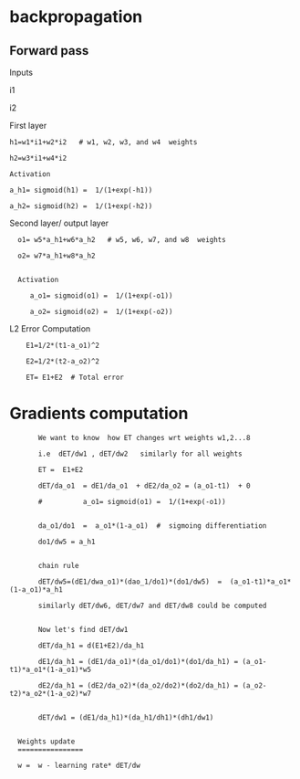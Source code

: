 # backpropagation

Forward pass
-------------

Inputs  

   i1
   
   i2

First layer

    h1=w1*i1+w2*i2   # w1, w2, w3, and w4  weights

    h2=w3*i1+w4*i2
    
    Activation 

    a_h1= sigmoid(h1) =  1/(1+exp(-h1))

    a_h2= sigmoid(h2) =  1/(1+exp(-h2))
    
Second layer/ output layer

      o1= w5*a_h1+w6*a_h2   # w5, w6, w7, and w8  weights

      o2= w7*a_h1+w8*a_h2


      Activation
      
         a_o1= sigmoid(o1) =  1/(1+exp(-o1))

         a_o2= sigmoid(o2) =  1/(1+exp(-o2))
         
 L2 Error Computation
 
        E1=1/2*(t1-a_o1)^2
        
        E2=1/2*(t2-a_o2)^2
        
        ET= E1+E2  # Total error
        
        
 Gradients computation
 ================================
          
           We want to know  how ET changes wrt weights w1,2...8
           
           i.e  dET/dw1 , dET/dw2   similarly for all weights
           
           ET =  E1+E2  
           
           dET/da_o1  = dE1/da_o1  + dE2/da_o2 = (a_o1-t1)  + 0
           
           #          a_o1= sigmoid(o1) =  1/(1+exp(-o1))


           da_o1/do1  =  a_o1*(1-a_o1)  #  sigmoing differentiation
           
           do1/dw5 = a_h1
           
           
           chain rule
           
           dET/dw5=(dE1/dwa_o1)*(dao_1/do1)*(do1/dw5)  =  (a_o1-t1)*a_o1*(1-a_o1)*a_h1
           
           similarly dET/dw6, dET/dw7 and dET/dw8 could be computed
           
           
           Now let's find dET/dw1
           
           dET/da_h1 = d(E1+E2)/da_h1 
           
           dE1/da_h1 = (dE1/da_o1)*(da_o1/do1)*(do1/da_h1) = (a_o1-t1)*a_o1*(1-a_o1)*w5
           
           dE2/da_h1 = (dE2/da_o2)*(da_o2/do2)*(do2/da_h1) = (a_o2-t2)*a_o2*(1-a_o2)*w7

           
           dET/dw1 = (dE1/da_h1)*(da_h1/dh1)*(dh1/dw1)
           
           
      Weights update
      ================
      
      w =  w - learning rate* dET/dw
           
